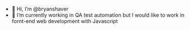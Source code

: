 - 👋 Hi, I’m @bryanshaver
- 👀 I’m currently working in QA test automation but I would like to work in fornt-end web development with Javascript


<!---
bryanshaver/bryanshaver is a ✨ special ✨ repository because its `README.md` (this file) appears on your GitHub profile.
You can click the Preview link to take a look at your changes.
--->
